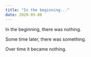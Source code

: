 ```yaml
---
title: "In the beginning..."
date: 2020-05-08
---
```


In the beginning, there was nothing.

Some time later, there was something.

Over time it became nothing.
